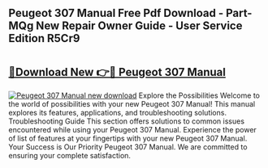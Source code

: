 ## Peugeot 307 Manual Free Pdf Download - Part-MQg New Repair Owner Guide - User Service Edition R5Cr9

# <h2><a href="http://bc47699.oget.top/?id=Peugeot+307+Manual">🔗Download New 👉🔴 Peugeot 307 Manual</a></h2>

[![Peugeot 307 Manual new download](https://i.imgur.com/5g1atiW.png)](http://bc47699.oget.top/?id=Peugeot+307+Manual)
Explore the Possibilities Welcome to the world of possibilities with your new Peugeot 307 Manual! This manual explores its features, applications, and troubleshooting solutions. Troubleshooting Guide This section offers solutions to common issues encountered while using your Peugeot 307 Manual. Experience the power of list of features at your fingertips with your new Peugeot 307 Manual. Your Success is Our Priority Peugeot 307 Manual. We are committed to ensuring your complete satisfaction.
